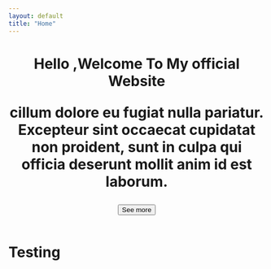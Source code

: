 ```yaml
---
layout: default
title: "Home"
---
```


<header class="header">
  <div class="overlay"></div>
   <div class="container">
		<div class="description ">
		   <h1>    Hello ,Welcome To My official Website
			<p>    cillum dolore eu fugiat nulla pariatur. Excepteur sint occaecat cupidatat non    proident, sunt in culpa qui officia deserunt mollit anim id est laborum.
			</p>   
			<button class="btn btn-outline-secondary btn-lg">See more</button>   </h1>  
		</div>
   </div>  
</header>

  <h1>Testing</h1>
